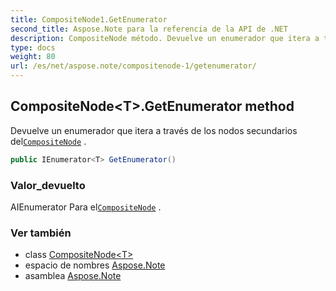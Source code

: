 ```yaml
---
title: CompositeNode1.GetEnumerator
second_title: Aspose.Note para la referencia de la API de .NET
description: CompositeNode método. Devuelve un enumerador que itera a través de los nodos secundarios delCompositeNode .
type: docs
weight: 80
url: /es/net/aspose.note/compositenode-1/getenumerator/
---
```

## CompositeNode&lt;T&gt;.GetEnumerator method

Devuelve un enumerador que itera a través de los nodos secundarios del[`CompositeNode`](../) .

```csharp
public IEnumerator<T> GetEnumerator()
```

### Valor_devuelto

AIEnumerator Para el[`CompositeNode`](../) .

### Ver también

* class [CompositeNode&lt;T&gt;](../)
* espacio de nombres [Aspose.Note](../../compositenode-1/)
* asamblea [Aspose.Note](../../../)


